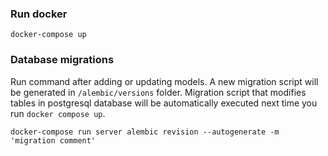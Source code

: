 ### Run docker

```
docker-compose up
```

### Database migrations

Run command after adding or updating models. A new migration script will be generated in `/alembic/versions` folder.
Migration script that modifies tables in postgresql database will be automatically executed next time you run `docker compose up`.

```
docker-compose run server alembic revision --autogenerate -m 'migration comment'
```